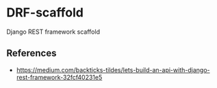 # DRF-scaffold
Django REST framework scaffold

## References

* https://medium.com/backticks-tildes/lets-build-an-api-with-django-rest-framework-32fcf40231e5
